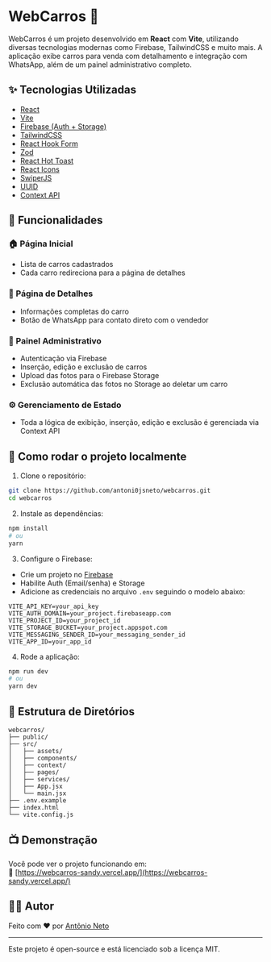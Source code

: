# WebCarros 🚗

WebCarros é um projeto desenvolvido em **React** com **Vite**, utilizando diversas tecnologias modernas como Firebase, TailwindCSS e muito mais. A aplicação exibe carros para venda com detalhamento e integração com WhatsApp, além de um painel administrativo completo.

## ✨ Tecnologias Utilizadas

- [React](https://reactjs.org/)
- [Vite](https://vitejs.dev/)
- [Firebase (Auth + Storage)](https://firebase.google.com/)
- [TailwindCSS](https://tailwindcss.com/)
- [React Hook Form](https://react-hook-form.com/)
- [Zod](https://zod.dev/)
- [React Hot Toast](https://react-hot-toast.com/)
- [React Icons](https://react-icons.github.io/react-icons/)
- [SwiperJS](https://swiperjs.com/)
- [UUID](https://www.npmjs.com/package/uuid)
- [Context API](https://reactjs.org/docs/context.html)

## 📄 Funcionalidades

### 🏠 Página Inicial

- Lista de carros cadastrados
- Cada carro redireciona para a página de detalhes

### 📄 Página de Detalhes

- Informações completas do carro
- Botão de WhatsApp para contato direto com o vendedor

### 🔐 Painel Administrativo

- Autenticação via Firebase
- Inserção, edição e exclusão de carros
- Upload das fotos para o Firebase Storage
- Exclusão automática das fotos no Storage ao deletar um carro

### ⚙️ Gerenciamento de Estado

- Toda a lógica de exibição, inserção, edição e exclusão é gerenciada via Context API

## 🚀 Como rodar o projeto localmente

1. Clone o repositório:

```bash
git clone https://github.com/antoni0jsneto/webcarros.git
cd webcarros
```

2. Instale as dependências:

```bash
npm install
# ou
yarn
```

3. Configure o Firebase:

- Crie um projeto no [Firebase](https://console.firebase.google.com/)
- Habilite Auth (Email/senha) e Storage
- Adicione as credenciais no arquivo `.env` seguindo o modelo abaixo:

```
VITE_API_KEY=your_api_key
VITE_AUTH_DOMAIN=your_project.firebaseapp.com
VITE_PROJECT_ID=your_project_id
VITE_STORAGE_BUCKET=your_project.appspot.com
VITE_MESSAGING_SENDER_ID=your_messaging_sender_id
VITE_APP_ID=your_app_id
```

4. Rode a aplicação:

```bash
npm run dev
# ou
yarn dev
```

## 📁 Estrutura de Diretórios

```
webcarros/
├── public/
├── src/
│   ├── assets/
│   ├── components/
│   ├── context/
│   ├── pages/
│   ├── services/
│   ├── App.jsx
│   └── main.jsx
├── .env.example
├── index.html
└── vite.config.js
```

## 📺 Demonstração

Você pode ver o projeto funcionando em:  
🔗 [https://webcarros-sandy.vercel.app/](https://webcarros-sandy.vercel.app/)

## 🧑‍💻 Autor

Feito com ❤️ por [Antônio Neto](https://github.com/antoni0jsneto)

---

Este projeto é open-source e está licenciado sob a licença MIT.
